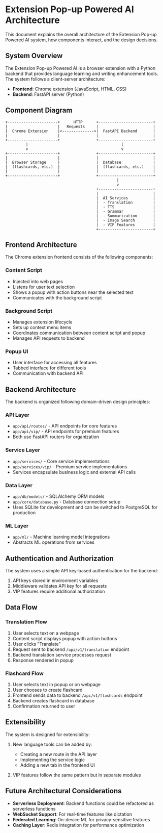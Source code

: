# Extension Pop-up Powered AI Architecture

This document explains the overall architecture of the Extension Pop-up Powered AI system, how components interact, and the design decisions.

## System Overview

The Extension Pop-up Powered AI is a browser extension with a Python backend that provides language learning and writing enhancement tools. The system follows a client-server architecture:

- **Frontend**: Chrome extension (JavaScript, HTML, CSS)
- **Backend**: FastAPI server (Python)

## Component Diagram

```
+----------------------+      HTTP      +------------------------+
|                      |   Requests     |                        |
|  Chrome Extension    |<-------------->|  FastAPI Backend       |
|                      |                |                        |
+----------------------+                +------------------------+
         |                                         |
         v                                         v
+----------------------+                +------------------------+
|                      |                |                        |
|  Browser Storage     |                |  Database              |
|  (flashcards, etc.)  |                |  (flashcards, etc.)    |
|                      |                |                        |
+----------------------+                +------------------------+
                                                 |
                                                 v
                                        +------------------------+
                                        |                        |
                                        |  AI Services           |
                                        |  - Translation         |
                                        |  - TTS                 |
                                        |  - Grammar             |
                                        |  - Summarization       |
                                        |  - Image Search        |
                                        |  - VIP Features        |
                                        +------------------------+
```

## Frontend Architecture

The Chrome extension frontend consists of the following components:

### Content Script

- Injected into web pages
- Listens for user text selection
- Shows a popup with action buttons near the selected text
- Communicates with the background script

### Background Script

- Manages extension lifecycle
- Sets up context menu items
- Coordinates communication between content script and popup
- Manages API requests to backend

### Popup UI

- User interface for accessing all features
- Tabbed interface for different tools
- Communication with backend API

## Backend Architecture

The backend is organized following domain-driven design principles:

### API Layer

- `app/api/routes/` - API endpoints for core features
- `app/api/vip/` - API endpoints for premium features
- Both use FastAPI routers for organization

### Service Layer

- `app/services/` - Core service implementations
- `app/services/vip/` - Premium service implementations
- Services encapsulate business logic and external API calls

### Data Layer

- `app/db/models/` - SQLAlchemy ORM models
- `app/core/database.py` - Database connection setup
- Uses SQLite for development and can be switched to PostgreSQL for production

### ML Layer

- `app/ml/` - Machine learning model integrations
- Abstracts ML operations from services

## Authentication and Authorization

The system uses a simple API key-based authentication for the backend:

1. API keys stored in environment variables
2. Middleware validates API key for all requests
3. VIP features require additional authorization

## Data Flow

### Translation Flow

1. User selects text on a webpage
2. Content script displays popup with action buttons
3. User clicks "Translate"
4. Request sent to backend `/api/v1/translation` endpoint
5. Backend translation service processes request
6. Response rendered in popup

### Flashcard Flow

1. User selects text in popup or on webpage
2. User chooses to create flashcard
3. Frontend sends data to backend `/api/v1/flashcards` endpoint
4. Backend creates flashcard in database
5. Confirmation returned to user

## Extensibility

The system is designed for extensibility:

1. New language tools can be added by:
   - Creating a new route in the API layer
   - Implementing the service logic
   - Adding a new tab in the frontend UI

2. VIP features follow the same pattern but in separate modules

## Future Architectural Considerations

- **Serverless Deployment**: Backend functions could be refactored as serverless functions
- **WebSocket Support**: For real-time features like dictation
- **Federated Learning**: On-device ML for privacy-sensitive features
- **Caching Layer**: Redis integration for performance optimization 